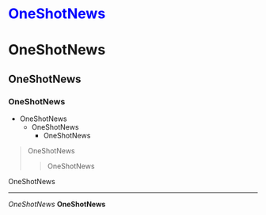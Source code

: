# <span style="color:blue">OneShotNews</span>
# OneShotNews
## OneShotNews
### OneShotNews
* OneShotNews
  + OneShotNews
    - OneShotNews

> OneShotNews
>> OneShotNews

  OneShotNews

<hr/>

_OneShotNews_
__OneShotNews__

